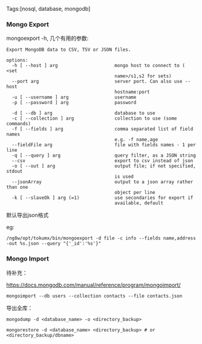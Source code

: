 Tags:[nosql, database, mongodb]

### Mongo Export

mongoexport -h, 几个有用的参数:

```shell
Export MongoDB data to CSV, TSV or JSON files.

options:
  -h [ --host ] arg                     mongo host to connect to ( <set 
                                        name>/s1,s2 for sets)
  --port arg                            server port. Can also use --host 
                                        hostname:port
  -u [ --username ] arg                 username
  -p [ --password ] arg                 password

  -d [ --db ] arg                       database to use
  -c [ --collection ] arg               collection to use (some commands)
  -f [ --fields ] arg                   comma separated list of field names 
                                        e.g. -f name,age
  --fieldFile arg                       file with fields names - 1 per line
  -q [ --query ] arg                    query filter, as a JSON string
  --csv                                 export to csv instead of json
  -o [ --out ] arg                      output file; if not specified, stdout 
                                        is used
  --jsonArray                           output to a json array rather than one 
                                        object per line
  -k [ --slaveOk ] arg (=1)             use secondaries for export if 
                                        available, default 
```

默认导出json格式

eg:

`/ng8w/opt/tokumx/bin/mongoexport -d file -c info --fields name,address -out %s.json --query "{'_id':'%s'}"`







### Mongo Import

待补充：

https://docs.mongodb.com/manual/reference/program/mongoimport/

`mongoimport --db users --collection contacts --file contacts.json`



导出全库：

```
mongodump -d <database_name> -o <directory_backup>

mongorestore -d <database_name> <directory_backup> # or <directory_backup/dbname>
```

